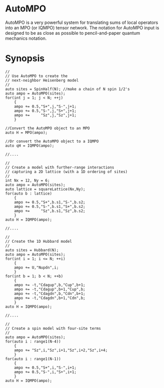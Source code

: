 # AutoMPO

AutoMPO is a very powerful system for translating sums
of local operators into an MPO (or IQMPO) tensor network.
The notation for AutoMPO input is designed to be as close
as possible to pencil-and-paper quantum mechanics notation.


# Synopsis


    //
    // Use AutoMPO to create the 
    // next-neighbor Heisenberg model
    //
    auto sites = SpinHalf(N); //make a chain of N spin 1/2's
    auto ampo = AutoMPO(sites);
    for(int j = 1; j < N; ++j)
        {
        ampo += 0.5,"S+",j,"S-",j+1;
        ampo += 0.5,"S-",j,"S+",j+1;
        ampo +=     "Sz",j,"Sz",j+1;
        }

	//Convert the AutoMPO object to an MPO
    auto H = MPO(ampo);

	//Or convert the AutoMPO object to a IQMPO
    auto qH = IQMPO(ampo);

	//....

    //
    // Create a model with further-range interactions
	// capturing a 2D lattice (with a 1D ordering of sites)
    //
    int Nx = 12, Ny = 6;
    auto ampo = AutoMPO(sites);
    auto lattice = squareLattice(Nx,Ny);
    for(auto b : lattice)
        {
        ampo += 0.5,"S+",b.s1,"S-",b.s2;
        ampo += 0.5,"S-",b.s1,"S+",b.s2;
        ampo +=     "Sz",b.s1,"Sz",b.s2;
        }
    auto H = IQMPO(ampo);

	//....

    //
    // Create the 1D Hubbard model
    //
    auto sites = Hubbard(N);
    auto ampo = AutoMPO(sites);
    for(int i = 1; i <= N; ++i)
        {
        ampo += U,"Nupdn",i;
        }
    for(int b = 1; b < N; ++b)
        {
        ampo += -t,"Cdagup",b,"Cup",b+1;
        ampo += -t,"Cdagup",b+1,"Cup",b;
        ampo += -t,"Cdagdn",b,"Cdn",b+1;
        ampo += -t,"Cdagdn",b+1,"Cdn",b;
        }
    auto H = IQMPO(ampo);

    //....

    //
    // Create a spin model with four-site terms
    //
    auto ampo = AutoMPO(sites);
    for(auto i : range1(N-4))
        {
        ampo += "Sz",i,"Sz",i+1,"Sz",i+2,"Sz",i+4;
        }
    for(auto i : range1(N-1))
        {
        ampo += 0.5,"S+",i,"S-",i+1;
        ampo += 0.5,"S-",i,"S+",i+1;
        }
    auto H = IQMPO(ampo);

